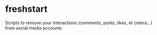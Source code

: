 # freshstart
Scripts to remove your interactions (comments, posts, likes, et cetera...) from social media accounts.
